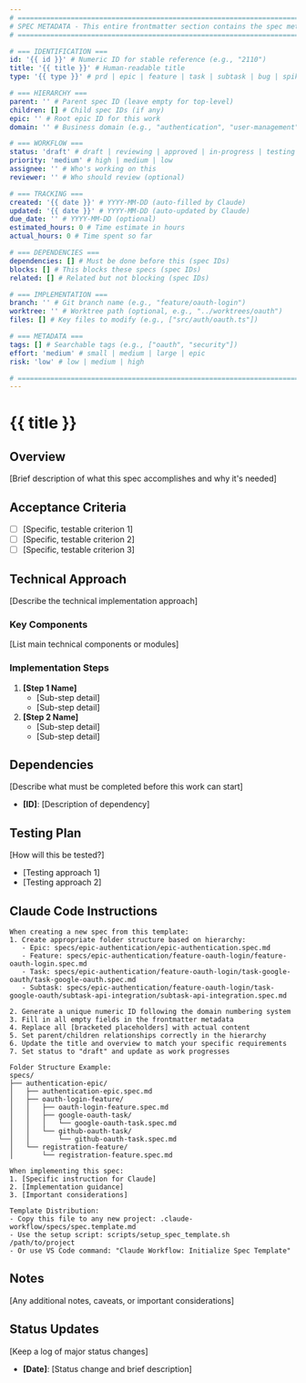 ```yaml
---
# ============================================================================
# SPEC METADATA - This entire frontmatter section contains the spec metadata
# ============================================================================

# === IDENTIFICATION ===
id: '{{ id }}' # Numeric ID for stable reference (e.g., "2110")
title: '{{ title }}' # Human-readable title
type: '{{ type }}' # prd | epic | feature | task | subtask | bug | spike

# === HIERARCHY ===
parent: '' # Parent spec ID (leave empty for top-level)
children: [] # Child spec IDs (if any)
epic: '' # Root epic ID for this work
domain: '' # Business domain (e.g., "authentication", "user-management")

# === WORKFLOW ===
status: 'draft' # draft | reviewing | approved | in-progress | testing | done
priority: 'medium' # high | medium | low
assignee: '' # Who's working on this
reviewer: '' # Who should review (optional)

# === TRACKING ===
created: '{{ date }}' # YYYY-MM-DD (auto-filled by Claude)
updated: '{{ date }}' # YYYY-MM-DD (auto-updated by Claude)
due_date: '' # YYYY-MM-DD (optional)
estimated_hours: 0 # Time estimate in hours
actual_hours: 0 # Time spent so far

# === DEPENDENCIES ===
dependencies: [] # Must be done before this (spec IDs)
blocks: [] # This blocks these specs (spec IDs)
related: [] # Related but not blocking (spec IDs)

# === IMPLEMENTATION ===
branch: '' # Git branch name (e.g., "feature/oauth-login")
worktree: '' # Worktree path (optional, e.g., "../worktrees/oauth")
files: [] # Key files to modify (e.g., ["src/auth/oauth.ts"])

# === METADATA ===
tags: [] # Searchable tags (e.g., ["oauth", "security"])
effort: 'medium' # small | medium | large | epic
risk: 'low' # low | medium | high

# ============================================================================
---
```


# {{ title }}

## Overview

[Brief description of what this spec accomplishes and why it's needed]

## Acceptance Criteria

- [ ] [Specific, testable criterion 1]
- [ ] [Specific, testable criterion 2]
- [ ] [Specific, testable criterion 3]

## Technical Approach

[Describe the technical implementation approach]

### Key Components

[List main technical components or modules]

### Implementation Steps

1. **[Step 1 Name]**
   - [Sub-step detail]
   - [Sub-step detail]
2. **[Step 2 Name]**
   - [Sub-step detail]
   - [Sub-step detail]

## Dependencies

[Describe what must be completed before this work can start]

- **[ID]**: [Description of dependency]

## Testing Plan

[How will this be tested?]

- [Testing approach 1]
- [Testing approach 2]

## Claude Code Instructions

```
When creating a new spec from this template:
1. Create appropriate folder structure based on hierarchy:
   - Epic: specs/epic-authentication/epic-authentication.spec.md
   - Feature: specs/epic-authentication/feature-oauth-login/feature-oauth-login.spec.md
   - Task: specs/epic-authentication/feature-oauth-login/task-google-oauth/task-google-oauth.spec.md
   - Subtask: specs/epic-authentication/feature-oauth-login/task-google-oauth/subtask-api-integration/subtask-api-integration.spec.md

2. Generate a unique numeric ID following the domain numbering system
3. Fill in all empty fields in the frontmatter metadata
4. Replace all [bracketed placeholders] with actual content
5. Set parent/children relationships correctly in the hierarchy
6. Update the title and overview to match your specific requirements
7. Set status to "draft" and update as work progresses

Folder Structure Example:
specs/
├── authentication-epic/
│   ├── authentication-epic.spec.md
│   ├── oauth-login-feature/
│   │   ├── oauth-login-feature.spec.md
│   │   ├── google-oauth-task/
│   │   │   └── google-oauth-task.spec.md
│   │   └── github-oauth-task/
│   │       └── github-oauth-task.spec.md
│   └── registration-feature/
│       └── registration-feature.spec.md

When implementing this spec:
1. [Specific instruction for Claude]
2. [Implementation guidance]
3. [Important considerations]

Template Distribution:
- Copy this file to any new project: .claude-workflow/specs/spec.template.md
- Use the setup script: scripts/setup_spec_template.sh /path/to/project
- Or use VS Code command: "Claude Workflow: Initialize Spec Template"
```

## Notes

[Any additional notes, caveats, or important considerations]

## Status Updates

[Keep a log of major status changes]

- **[Date]**: [Status change and brief description]
